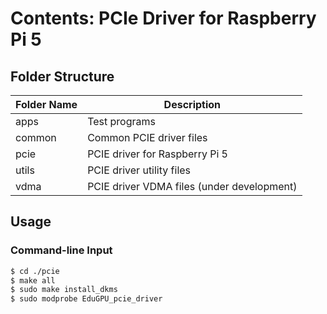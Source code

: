 
# Contents: PCIe Driver for Raspberry Pi 5

## Folder Structure

| Folder Name | Description                                 |
|-------------|---------------------------------------------|
| apps        | Test programs                               |
| common      | Common PCIE driver files                    |
| pcie        | PCIE driver for Raspberry Pi 5              |
| utils       | PCIE driver utility files                   |
| vdma        | PCIE driver VDMA files (under development)  |

## Usage

### Command-line Input
```bash
$ cd ./pcie
$ make all
$ sudo make install_dkms
$ sudo modprobe EduGPU_pcie_driver
